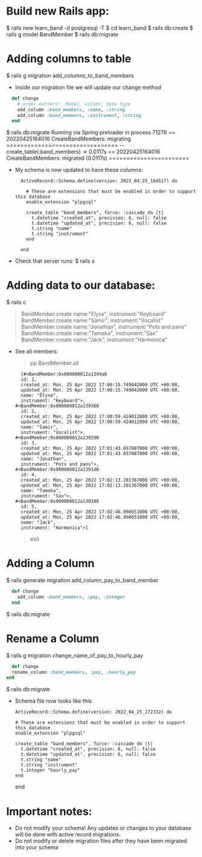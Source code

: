 # Build new Rails app:

  $ rails new learn_band -d postgresql -T
  $ cd learn_band
  $ rails db:create
  $ rails g model BandMember
  $ rails db:migrate


# Adding columns to table

  $ rails g migration add_columns_to_band_members

- Inside our migration file we will update our change method

```ruby
  def change
    # order matters!  Model, column, data type
    add_column :band_members, :name, :string
    add_column :band_members, :instrument, :string
  end
```

  $ rails db:migrate
  Running via Spring preloader in process 71278
== 20220425164016 CreateBandMembers: migrating ================================
-- create_table(:band_members)
   -> 0.0117s
== 20220425164016 CreateBandMembers: migrated (0.0117s) =======================

- My schema is now updated to have these columns: 

        ActiveRecord::Schema.define(version: 2022_04_25_164517) do

          # These are extensions that must be enabled in order to support this database
          enable_extension "plpgsql"

          create_table "band_members", force: :cascade do |t|
            t.datetime "created_at", precision: 6, null: false
            t.datetime "updated_at", precision: 6, null: false
            t.string "name"
            t.string "instrument"
          end

        end


- Check that server runs: $ rails s 


# Adding data to our database:
  $ rails c
  > BandMember.create name:"Elyse", instrument:"Keyboard"
  > BandMember.create name:"Samir", instrument:"Vocalist"
  > BandMember.create name:"Jonathan", instrument:"Pots and pans"
  > BandMember.create name:"Tameka", instrument:"Sax"
  > BandMember.create name:"Jack", instrument:"Harmonica"

- See all members:
  > pp BandMember.all

        [#<BandMember:0x000000012a1394a0
        id: 1,
        created_at: Mon, 25 Apr 2022 17:00:15.749042000 UTC +00:00,
        updated_at: Mon, 25 Apr 2022 17:00:15.749042000 UTC +00:00,
        name: "Elyse",
        instrument: "Keyboard">,
      #<BandMember:0x000000012a139360
        id: 2,
        created_at: Mon, 25 Apr 2022 17:00:59.424012000 UTC +00:00,
        updated_at: Mon, 25 Apr 2022 17:00:59.424012000 UTC +00:00,
        name: "Samir",
        instrument: "Vocalist">,
      #<BandMember:0x000000012a139298
        id: 3,
        created_at: Mon, 25 Apr 2022 17:01:43.657887000 UTC +00:00,
        updated_at: Mon, 25 Apr 2022 17:01:43.657887000 UTC +00:00,
        name: "Jonathan",
        instrument: "Pots and pans">,
      #<BandMember:0x000000012a1391d0
        id: 4,
        created_at: Mon, 25 Apr 2022 17:02:13.281367000 UTC +00:00,
        updated_at: Mon, 25 Apr 2022 17:02:13.281367000 UTC +00:00,
        name: "Tameka",
        instrument: "Sax">,
      #<BandMember:0x000000012a139108
        id: 5,
        created_at: Mon, 25 Apr 2022 17:02:46.090651000 UTC +00:00,
        updated_at: Mon, 25 Apr 2022 17:02:46.090651000 UTC +00:00,
        name: "Jack",
        instrument: "Harmonica">]

  > exit 

# Adding a Column

  $ rails generate migration add_column_pay_to_band_member

  ```ruby
    def change
      add_column :band_members, :pay, :integer
    end
  ```

  $ rails db:migrate

  # Rename a Column

  $ rails g migration change_name_of_pay_to_hourly_pay

  ```ruby
    def change
    rename_column :band_members, :pay, :hourly_pay
  end
  ```

  $ rails db:migrate

  - Schema file now looks like this:

        ActiveRecord::Schema.define(version: 2022_04_25_172332) do

        # These are extensions that must be enabled in order to support this database
        enable_extension "plpgsql"

        create_table "band_members", force: :cascade do |t|
          t.datetime "created_at", precision: 6, null: false
          t.datetime "updated_at", precision: 6, null: false
          t.string "name"
          t.string "instrument"
          t.integer "hourly_pay"
        end

      end

# Important notes:

- Do not modify your schema!  Any updates or changes to your database will be done with active record migrations.  
- Do not modify or delete migration files after they have been migrated into your schema